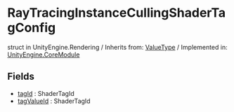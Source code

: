 # RayTracingInstanceCullingShaderTagConfig
struct in UnityEngine.Rendering
 / Inherits from: <a href="https://docs.unity3d.com/6000.1/Documentation/ScriptReference/ValueType.html">ValueType</a> / Implemented in: <a href="https://docs.unity3d.com/6000.1/Documentation/ScriptReference/UnityEngine.CoreModule.html">UnityEngine.CoreModule</a>

## Fields
- <a href="https://docs.unity3d.com/6000.1/Documentation/ScriptReference/RayTracingInstanceCullingShaderTagConfig-tagId.html">tagId</a> : ShaderTagId
- <a href="https://docs.unity3d.com/6000.1/Documentation/ScriptReference/RayTracingInstanceCullingShaderTagConfig-tagValueId.html">tagValueId</a> : ShaderTagId
